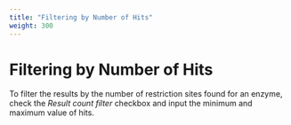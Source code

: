 ```yaml
---
title: "Filtering by Number of Hits"
weight: 300
---
```


# Filtering by Number of Hits

To filter the results by the number of restriction sites found for an enzyme, check the _Result count filter_ checkbox and input the minimum and maximum value of hits.